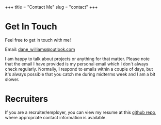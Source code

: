 +++
title = "Contact Me"
slug = "contact"
+++

# Get In Touch
Feel free to get in touch with me!

Email: dane_williams@outlook.com

I am happy to talk about projects or anything for that matter. Please note that the email I have provided is my personal email which I don't always check regularly. Normally, I respond to emails within a couple of days, but it's always possible that you catch me during midterms week and I am a bit slower.


# Recruiters
If you are a recruiter/employer, you can view my resume at this [github repo](https://github.com/danerwilliams/resume/blob/master/DaneWilliamsResume.pdf), where appropriate contact information is available. 
